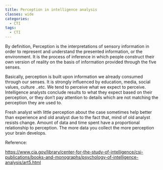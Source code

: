 ```yaml
---
title: Perception in intelligence analysis
classes: wide
categories:
  - CTI
tags:
  - CTI
---
```


By definition, Perception is the interpretations of sensory information in order to represent and understand the presented information, or the environment. It is the process of inference in which people construct their own version of reality on the basis of information provided through the five senses.

<!-- more -->

Basically, perception is built upon information we already consumed through our senses. It is strongly influenced by education, media, social values, culture ..etc. We tend to perceive what we expect to perceive. Intelligence analysts conclude results to what they expect based on their perception, or they don’t pay attention to details which are not matching the perception they are used to.

Fresh analyst with little perception about the case sometimes help better than experience and old analyst due to the fact that, mind of old analyst resists change. Amount of data and time spent have a proportional relationship to perception. The more data you collect the more perception your brain develops.


Reference:

https://www.cia.gov/library/center-for-the-study-of-intelligence/csi-publications/books-and-monographs/psychology-of-intelligence-analysis/art5.html

